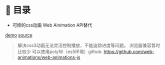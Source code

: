 # :book: 目录

* 可控的css动画 Web Ainimation API替代

[demo](./web-animation-API/animation.html)
[source](https://pokerlife.github.io/rookie-practice/js-animations/web-animation-API/animation.html)
> 解决css3动画无法灵活控制播放，不能追踪进度等问题。
> 浏览器兼容暂时比较少 可以使用polyfill（es5环境）github: https://github.com/web-animations/web-animations-js
